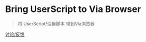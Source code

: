 # Bring UserScript to Via Browser

> 将 UserScript/油猴脚本 带到Via浏览器

[讨论/反馈](https://github.com/Xmader/Bring_UserScript_to_Via/issues)

